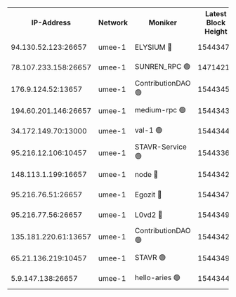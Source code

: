 


<table><tr><th>IP-Address</th><th>Network</th><th>Moniker</th><th>Latest Block Height</th><th>Earliest Block Height</th><th>Catching Up</th><th>Tx Index</th><th>Voting Power</th><th>Scan Time</th></tr><tr><td>94.130.52.123:26657</td><td>umee-1</td><td>ELYSIUM 🔴</td><td>15443477</td><td>3216011</td><td>False</td><td>off</td><td>27103000</td><td>2024-12-29T11:59:55.914241687UTC</td></tr><tr><td>78.107.233.158:26657</td><td>umee-1</td><td>SUNREN_RPC 🟢</td><td>14714211</td><td>13338194</td><td>False</td><td>on</td><td>0</td><td>2024-12-29T11:57:56.926112865UTC</td></tr><tr><td>176.9.124.52:13657</td><td>umee-1</td><td>ContributionDAO 🟢</td><td>15443451</td><td>13924595</td><td>False</td><td>on</td><td>0</td><td>2024-12-29T11:57:37.588831497UTC</td></tr><tr><td>194.60.201.146:26657</td><td>umee-1</td><td>medium-rpc 🟢</td><td>15443430</td><td>14648126</td><td>False</td><td>on</td><td>0</td><td>2024-12-29T11:55:45.549580648UTC</td></tr><tr><td>34.172.149.70:13000</td><td>umee-1</td><td>val-1 🟢</td><td>15443446</td><td>14743001</td><td>False</td><td>off</td><td>0</td><td>2024-12-29T11:57:06.692454545UTC</td></tr><tr><td>95.216.12.106:10457</td><td>umee-1</td><td>STAVR-Service 🟢</td><td>15443366</td><td>15224001</td><td>False</td><td>on</td><td>0</td><td>2024-12-29T11:59:36.288411671UTC</td></tr><tr><td>148.113.1.199:16657</td><td>umee-1</td><td>node 🔴</td><td>15443429</td><td>15235192</td><td>False</td><td>off</td><td>1666214</td><td>2024-12-29T11:55:35.818055083UTC</td></tr><tr><td>95.216.76.51:26657</td><td>umee-1</td><td>Egozit 🔴</td><td>15443477</td><td>15343477</td><td>False</td><td>off</td><td>38631108</td><td>2024-12-29T11:59:55.518722194UTC</td></tr><tr><td>95.216.77.56:26657</td><td>umee-1</td><td>L0vd2 🔴</td><td>15443491</td><td>15343491</td><td>False</td><td>off</td><td>38526343</td><td>2024-12-29T12:01:06.550084571UTC</td></tr><tr><td>135.181.220.61:13657</td><td>umee-1</td><td>ContributionDAO 🟢</td><td>15443426</td><td>15438048</td><td>False</td><td>off</td><td>0</td><td>2024-12-29T11:55:23.963666373UTC</td></tr><tr><td>65.21.136.219:10457</td><td>umee-1</td><td>STAVR 🟢</td><td>15443493</td><td>15442001</td><td>False</td><td>on</td><td>0</td><td>2024-12-29T12:01:17.403435404UTC</td></tr><tr><td>5.9.147.138:26657</td><td>umee-1</td><td>hello-aries 🟢</td><td>15443445</td><td>15442461</td><td>False</td><td>off</td><td>0</td><td>2024-12-29T11:57:01.158847661UTC</td></tr></table>